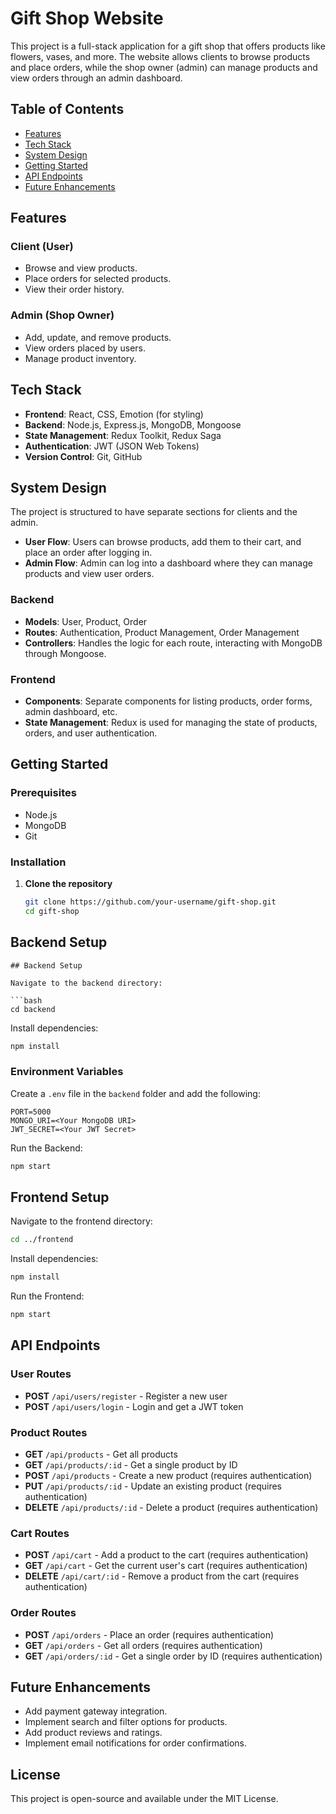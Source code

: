 
# Gift Shop Website

This project is a full-stack application for a gift shop that offers products like flowers, vases, and more. The website allows clients to browse products and place orders, while the shop owner (admin) can manage products and view orders through an admin dashboard.

## Table of Contents

- [Features](#features)
- [Tech Stack](#tech-stack)
- [System Design](#system-design)
- [Getting Started](#getting-started)
- [API Endpoints](#api-endpoints)
- [Future Enhancements](#future-enhancements)

## Features

### Client (User)
- Browse and view products.
- Place orders for selected products.
- View their order history.

### Admin (Shop Owner)
- Add, update, and remove products.
- View orders placed by users.
- Manage product inventory.

## Tech Stack

- **Frontend**: React, CSS, Emotion (for styling)
- **Backend**: Node.js, Express.js, MongoDB, Mongoose
- **State Management**: Redux Toolkit, Redux Saga
- **Authentication**: JWT (JSON Web Tokens)
- **Version Control**: Git, GitHub

## System Design

The project is structured to have separate sections for clients and the admin. 

- **User Flow**: Users can browse products, add them to their cart, and place an order after logging in.
- **Admin Flow**: Admin can log into a dashboard where they can manage products and view user orders.

### Backend
- **Models**: User, Product, Order
- **Routes**: Authentication, Product Management, Order Management
- **Controllers**: Handles the logic for each route, interacting with MongoDB through Mongoose.

### Frontend
- **Components**: Separate components for listing products, order forms, admin dashboard, etc.
- **State Management**: Redux is used for managing the state of products, orders, and user authentication.

## Getting Started

### Prerequisites

- Node.js
- MongoDB
- Git

### Installation

1. **Clone the repository**
   ```bash
   git clone https://github.com/your-username/gift-shop.git
   cd gift-shop
## Backend Setup


```
## Backend Setup

Navigate to the backend directory:

```bash
cd backend
```

Install dependencies:

```bash
npm install
```

### Environment Variables

Create a `.env` file in the `backend` folder and add the following:

```
PORT=5000
MONGO_URI=<Your MongoDB URI>
JWT_SECRET=<Your JWT Secret>
```

Run the Backend:

```bash
npm start
```

## Frontend Setup

Navigate to the frontend directory:

```bash
cd ../frontend
```

Install dependencies:

```bash
npm install
```

Run the Frontend:

```bash
npm start
```
## API Endpoints

### User Routes

- **POST** `/api/users/register` - Register a new user
- **POST** `/api/users/login` - Login and get a JWT token

### Product Routes

- **GET** `/api/products` - Get all products
- **GET** `/api/products/:id` - Get a single product by ID
- **POST** `/api/products` - Create a new product (requires authentication)
- **PUT** `/api/products/:id` - Update an existing product (requires authentication)
- **DELETE** `/api/products/:id` - Delete a product (requires authentication)

### Cart Routes

- **POST** `/api/cart` - Add a product to the cart (requires authentication)
- **GET** `/api/cart` - Get the current user's cart (requires authentication)
- **DELETE** `/api/cart/:id` - Remove a product from the cart (requires authentication)

### Order Routes

- **POST** `/api/orders` - Place an order (requires authentication)
- **GET** `/api/orders` - Get all orders (requires authentication)
- **GET** `/api/orders/:id` - Get a single order by ID (requires authentication)

## Future Enhancements

- Add payment gateway integration.
- Implement search and filter options for products.
- Add product reviews and ratings.
- Implement email notifications for order confirmations.

## License

This project is open-source and available under the MIT License.
